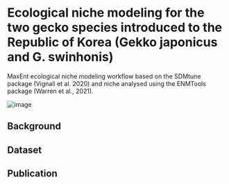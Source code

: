 # Ecological niche modeling for the two gecko species introduced to the Republic of Korea (Gekko japonicus and G. swinhonis)
MaxEnt ecological niche modeling workflow based on the SDMtune package (Vignali et al. 2020) and niche analysed using the ENMTools package (Warren et al., 2021).

![image](https://github.com/yucheols/Gekko/assets/85914125/3ccb9d09-bdfa-484d-a5d6-dbfa1ced0c70)

Background
- 

Dataset
-

Publication
-
